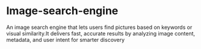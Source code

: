 # Image-search-engine
An image search engine that lets users find pictures based on keywords or visual similarity.It delivers fast, accurate results by analyzing image content, metadata, and user intent for smarter discovery
